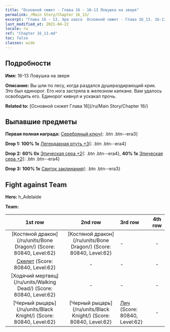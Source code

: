 ```yaml
---
title: "Основной сюжет - Глава 16 - 16-13 Ловушка на зверя"
permalink: /Main Story/Chapter 16_13/
excerpt: "Глава 16 - 13. Эра хаоса  Основной сюжет - Глава 16_13. 16-13 Ловушка на зверя"
last_modified_at: 2021-04-22
locale: ru
ref: "Chapter 16_13.md"
toc: false
classes: wide
---
```


## Подробности

 **Имя:** 16-13 Ловушка на зверя

 **Описание:** Вы шли по лесу, когда раздался душераздирающий крик. Это был единорог. Его нога застряла в железном капкане. Вам удалось освободить его. Единорог кивнул и ускакал прочь.

 **Related to:** [Основной сюжет Глава 16](/ru/Main Story/Chapter 16/)

## Выпавшие предметы

 **Первая полная награда:** [Серебряный ключ](/ItemsRU/con_693/){: .btn .btn--era3}

 **Drop 1:** **100% 1x** [Легендарная ртуть +3](/ItemsRU/mat_56/){: .btn .btn--era4}

 **Drop 2:** **60% 0x** [Эпическая сера +2](/ItemsRU/mat_50/){: .btn .btn--era4}, **40% 1x** [Эпическая сера +2](/ItemsRU/mat_50/){: .btn .btn--era4}

 **Drop 3:** **100% 1x** [Свиток заклинания](/ItemsRU/con_694/){: .btn .btn--era3}


## Fight against Team
 **Hero:** h_Adelaide

 **Team:**


  | 1st row | 2nd row | 3rd row | 4th row |
  |:----:|:----:|:----|:----:|
  | [Костяной дракон](/ru/units/Bone Dragon/) (Score: 80840, Level:62)  | [Костяной дракон](/ru/units/Bone Dragon/) (Score: 80840, Level:62)  | - | - |
  | [Скелет](/ru/units/Skeleton/) (Score: 80840, Level:62)  | - | - | - |
  | [Ходячий мертвец](/ru/units/Walking Dead/) (Score: 80840, Level:62)  | - | - | - |
  | [Черный рыцарь](/ru/units/Black Knight/) (Score: 80840, Level:62)  | [Черный рыцарь](/ru/units/Black Knight/) (Score: 80840, Level:62)  | [Лич](/ru/units/Lich/) (Score: 80840, Level:62)  | - |


